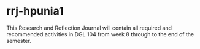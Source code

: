 # rrj-hpunia1
This Research and Reflection Journal will contain all required and recommended activities in DGL 104 from week 8 through to the end of the semester.

